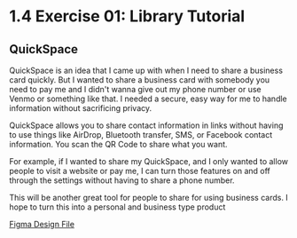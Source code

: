 # 1.4 Exercise 01: Library Tutorial
## QuickSpace
QuickSpace is an idea that I came up with when I need to share a business card quickly. But I wanted to share a business card with somebody you need to pay me and I didn't wanna give out my phone number or use Venmo or something like that. I needed a secure, easy way for me to handle information without sacrificing privacy.

QuickSpace allows you to share contact information in links without having to use things like AirDrop, Bluetooth transfer, SMS, or Facebook contact information. You scan the QR Code to share what you want.

For example, if I wanted to share my QuickSpace, and I only wanted to allow people to visit a website or pay me, I can turn those features on and off through the settings without having to share a phone number.

This will be another great tool for people to share for using business cards. I hope to turn this into a personal and business type product

[Figma Design File](https://www.figma.com/file/KnPxrW2hYa0dFWZWQVx0pk/QuickSpace?node-id=10%3A555&t=11SbpBOCUB0c0hXU-1)